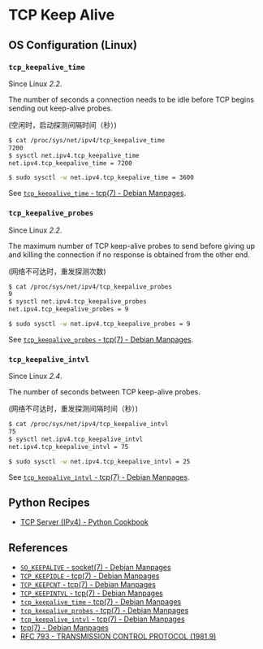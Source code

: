# TCP Keep Alive

## OS Configuration (Linux)

### `tcp_keepalive_time`

Since Linux *2.2*.

The number of seconds a connection needs to be idle before TCP begins sending out keep-alive probes.

(空闲时，启动探测间隔时间（秒）)

```bash
$ cat /proc/sys/net/ipv4/tcp_keepalive_time
7200
$ sysctl net.ipv4.tcp_keepalive_time
net.ipv4.tcp_keepalive_time = 7200

$ sudo sysctl -w net.ipv4.tcp_keepalive_time = 3600
```

See [`tcp_keepalive_time` - tcp(7) - Debian Manpages](https://manpages.debian.org/bookworm/manpages/tcp.7.en.html#tcp_keepalive_time).

### `tcp_keepalive_probes`

Since Linux *2.2*.

The maximum number of TCP keep-alive probes to send before giving up and killing the connection
if no response is obtained from the other end.

(网络不可达时，重发探测次数)

```bash
$ cat /proc/sys/net/ipv4/tcp_keepalive_probes
9
$ sysctl net.ipv4.tcp_keepalive_probes
net.ipv4.tcp_keepalive_probes = 9

$ sudo sysctl -w net.ipv4.tcp_keepalive_probes = 9
```

See [`tcp_keepalive_probes` - tcp(7) - Debian Manpages](https://manpages.debian.org/bookworm/manpages/tcp.7.en.html#tcp_keepalive_probes).

### `tcp_keepalive_intvl`

Since Linux *2.4*.

The number of seconds between TCP keep-alive probes.

(网络不可达时，重发探测间隔时间（秒）)

```bash
$ cat /proc/sys/net/ipv4/tcp_keepalive_intvl
75
$ sysctl net.ipv4.tcp_keepalive_intvl
net.ipv4.tcp_keepalive_intvl = 75

$ sudo sysctl -w net.ipv4.tcp_keepalive_intvl = 25
```

See [`tcp_keepalive_intvl` - tcp(7) - Debian Manpages](https://manpages.debian.org/bookworm/manpages/tcp.7.en.html#tcp_keepalive_intvl).

## Python Recipes

- [TCP Server (IPv4) - Python Cookbook](https://lucas-six.github.io/python-cookbook/cookbook/core/net/tcp_server_ipv4)

## References

- [`SO_KEEPALIVE` - socket(7) - Debian Manpages](https://manpages.debian.org/bookworm/manpages/socket.7.en.html#SO_KEEPALIVE)
- [`TCP_KEEPIDLE` -  tcp(7) - Debian Manpages](https://manpages.debian.org/bookworm/manpages/tcp.7.en.html#TCP_KEEPIDLE)
- [`TCP_KEEPCNT` - tcp(7) - Debian Manpages](https://manpages.debian.org/bookworm/manpages/tcp.7.en.html#TCP_KEEPCNT)
- [`TCP_KEEPINTVL` - tcp(7) - Debian Manpages](https://manpages.debian.org/bookworm/manpages/tcp.7.en.html#TCP_KEEPINTVL)
- [`tcp_keepalive_time` - tcp(7) - Debian Manpages](https://manpages.debian.org/bookworm/manpages/tcp.7.en.html#tcp_keepalive_time)
- [`tcp_keepalive_probes` - tcp(7) - Debian Manpages](https://manpages.debian.org/bookworm/manpages/tcp.7.en.html#tcp_keepalive_probes)
- [`tcp_keepalive_intvl` - tcp(7) - Debian Manpages](https://manpages.debian.org/bookworm/manpages/tcp.7.en.html#tcp_keepalive_intvl)
- [tcp(7) - Debian Manpages](https://manpages.debian.org/bookworm/manpages/tcp.7.en.html)
- [RFC 793 - TRANSMISSION CONTROL PROTOCOL (1981.9)](https://www.rfc-editor.org/rfc/rfc793)
